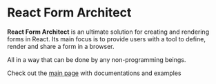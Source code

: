 # React Form Architect

**React Form Architect** is an ultimate solution for creating and rendering forms in React. 
Its main focus is to provide users with a tool to define, render and share a form in a browser.

All in a way that can be done by any non-programming beings.

Check out the [main page](https://kamony.github.io/rfa/) with documentations and examples
